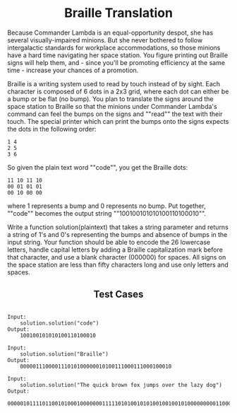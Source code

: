 <h1 align= "center"><b>Braille Translation</b></h1>

Because Commander Lambda is an equal-opportunity despot, she has several visually-impaired minions. But she never bothered to follow intergalactic standards for workplace accommodations, so those minions have a hard time navigating her space station. You figure printing out Braille signs will help them, and - since you'll be promoting efficiency at the same time - increase your chances of a promotion.

Braille is a writing system used to read by touch instead of by sight. Each character is composed of 6 dots in a 2x3 grid, where each dot can either be a bump or be flat (no bump). You plan to translate the signs around the space station to Braille so that the minions under Commander Lambda's command can feel the bumps on the signs and ""read"" the text with their touch. The special printer which can print the bumps onto the signs expects the dots in the following order:

    1 4
    2 5
    3 6

So given the plain text word ""code"", you get the Braille dots:

    11 10 11 10
    00 01 01 01
    00 10 00 00

where 1 represents a bump and 0 represents no bump.  Put together, ""code"" becomes the output string ""100100101010100110100010"".

Write a function solution(plaintext) that takes a string parameter and returns a string of 1's and 0's representing the bumps and absence of bumps in the input string. Your function should be able to encode the 26 lowercase letters, handle capital letters by adding a Braille capitalization mark before that character, and use a blank character (000000) for spaces. All signs on the space station are less than fifty characters long and use only letters and spaces.

<h2 align= "center"><b>Test Cases</b></h2>

```

Input:
    solution.solution("code")
Output:
    100100101010100110100010

Input:
    solution.solution("Braille")
Output:
    000001110000111010100000010100111000111000100010

Input:
    solution.solution("The quick brown fox jumps over the lazy dog")
Output:
    000001011110110010100010000000111110101001010100100100101000000000110000111010101010010111101110000000110100101010101101000000010110101001101100111100011100000000101010111001100010111010000000011110110010100010000000111000100000101011101111000000100110101010110110

```


